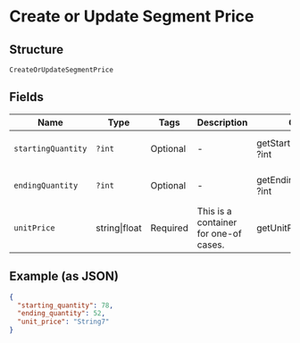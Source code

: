 
# Create or Update Segment Price

## Structure

`CreateOrUpdateSegmentPrice`

## Fields

| Name | Type | Tags | Description | Getter | Setter |
|  --- | --- | --- | --- | --- | --- |
| `startingQuantity` | `?int` | Optional | - | getStartingQuantity(): ?int | setStartingQuantity(?int startingQuantity): void |
| `endingQuantity` | `?int` | Optional | - | getEndingQuantity(): ?int | setEndingQuantity(?int endingQuantity): void |
| `unitPrice` | string\|float | Required | This is a container for one-of cases. | getUnitPrice(): | setUnitPrice( unitPrice): void |

## Example (as JSON)

```json
{
  "starting_quantity": 78,
  "ending_quantity": 52,
  "unit_price": "String7"
}
```

